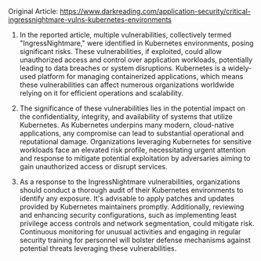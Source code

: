 Original Article: https://www.darkreading.com/application-security/critical-ingressnightmare-vulns-kubernetes-environments

1) In the reported article, multiple vulnerabilities, collectively termed "IngressNightmare," were identified in Kubernetes environments, posing significant risks. These vulnerabilities, if exploited, could allow unauthorized access and control over application workloads, potentially leading to data breaches or system disruptions. Kubernetes is a widely-used platform for managing containerized applications, which means these vulnerabilities can affect numerous organizations worldwide relying on it for efficient operations and scalability.

2) The significance of these vulnerabilities lies in the potential impact on the confidentiality, integrity, and availability of systems that utilize Kubernetes. As Kubernetes underpins many modern, cloud-native applications, any compromise can lead to substantial operational and reputational damage. Organizations leveraging Kubernetes for sensitive workloads face an elevated risk profile, necessitating urgent attention and response to mitigate potential exploitation by adversaries aiming to gain unauthorized access or disrupt services.

3) As a response to the IngressNightmare vulnerabilities, organizations should conduct a thorough audit of their Kubernetes environments to identify any exposure. It's advisable to apply patches and updates provided by Kubernetes maintainers promptly. Additionally, reviewing and enhancing security configurations, such as implementing least privilege access controls and network segmentation, could mitigate risk. Continuous monitoring for unusual activities and engaging in regular security training for personnel will bolster defense mechanisms against potential threats leveraging these vulnerabilities.